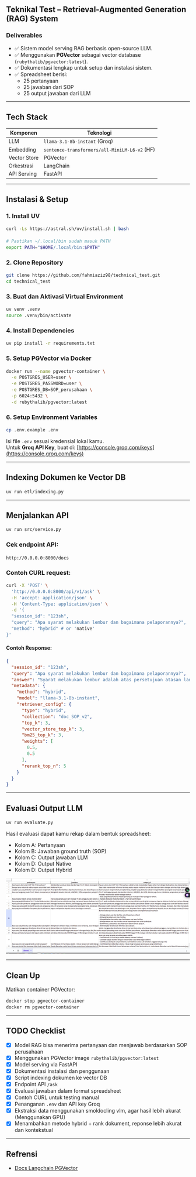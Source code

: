 

## Teknikal Test – Retrieval-Augmented Generation (RAG) System



### Deliverables
- ✅ Sistem model serving RAG berbasis open-source LLM.
- ✅ Menggunakan **PGVector** sebagai vector database (`rubythalib/pgvector:latest`).
- ✅ Dokumentasi lengkap untuk setup dan instalasi sistem.
- ✅ Spreadsheet berisi:
  - 25 pertanyaan
  - 25 jawaban dari SOP
  - 25 output jawaban dari LLM

---

## Tech Stack

| Komponen       | Teknologi                                          |
|----------------|----------------------------------------------------|
| LLM            | `llama-3.1-8b-instant` (Groq)                      |
| Embedding      | `sentence-transformers/all-MiniLM-L6-v2` (HF)      |
| Vector Store   | PGVector                                           |
| Orkestrasi     | LangChain                                          |
| API Serving    | FastAPI                                            |

---

## Instalasi & Setup
### 1. Install UV
```bash
curl -Ls https://astral.sh/uv/install.sh | bash

# Pastikan ~/.local/bin sudah masuk PATH
export PATH="$HOME/.local/bin:$PATH"
```

### 2. Clone Repository
```bash
git clone https://github.com/fahmiaziz98/technical_test.git
cd technical_test
```

### 3. Buat dan Aktivasi Virtual Environment
```bash
uv venv .venv
source .venv/bin/activate
```

### 4. Install Dependencies
```bash
uv pip install -r requirements.txt
```

### 5. Setup PGVector via Docker
```bash
docker run --name pgvector-container \
  -e POSTGRES_USER=user \
  -e POSTGRES_PASSWORD=user \
  -e POSTGRES_DB=SOP_perusahaan \
  -p 6024:5432 \
  -d rubythalib/pgvector:latest
```

### 6. Setup Environment Variables
```bash
cp .env.example .env
```
Isi file `.env` sesuai kredensial lokal kamu.  
Untuk **Groq API Key**, buat di: [https://console.groq.com/keys](https://console.groq.com/keys)

---

## Indexing Dokumen ke Vector DB

```bash
uv run etl/indexing.py
```

---

## Menjalankan API

```bash
uv run src/service.py
```

### Cek endpoint API:
`http://0.0.0.0:8000/docs`

### Contoh CURL request:

```bash
curl -X 'POST' \
  'http://0.0.0.0:8000/api/v1/ask' \
  -H 'accept: application/json' \
  -H 'Content-Type: application/json' \
  -d '{
  "session_id": "123sh",
  "query": "Apa syarat melakukan lembur dan bagaimana pelaporannya?",
  "method": "hybrid" # or 'native'
}'
```

#### Contoh Response:
```json
{
  "session_id": "123sh",
  "query": "Apa syarat melakukan lembur dan bagaimana pelaporannya?",
  "answer": "Syarat melakukan lembur adalah atas persetujuan atasan langsung. Karyawan yang bekerja di luar jam kerja reguler berhak atas kompensasi lembur. Laporan lembur harus diajukan paling lambat 1 hari kerja setelah lembur dilakukan.",
  "metadata": {
    "method": "hybrid",
    "model": "llama-3.1-8b-instant",
    "retriever_config": {
      "type": "hybrid",
      "collection": "doc_SOP_v2",
      "top_k": 3,
      "vector_store_top_k": 3,
      "bm25_top_k": 3,
      "weights": [
        0.5,
        0.5
      ],
      "rerank_top_n": 5
    }
  }
}
```

---

## Evaluasi Output LLM

```bash
uv run evaluate.py
```

Hasil evaluasi dapat kamu rekap dalam bentuk spreadsheet:
- Kolom A: Pertanyaan
- Kolom B: Jawaban ground truth (SOP)
- Kolom C: Output jawaban LLM
- Kolom D: Output Native 
- Kolom D: Output Hybrid


<!-- <img scr="assets/eval_llm.png"> -->
![Evaluasi LLM](assets/eval_llm.png)

---

## Clean Up

Matikan container PGVector:
```bash
docker stop pgvector-container
docker rm pgvector-container
```

---

## TODO Checklist

- [x] Model RAG bisa menerima pertanyaan dan menjawab berdasarkan SOP perusahaan
- [x] Menggunakan PGVector image `rubythalib/pgvector:latest`
- [x] Model serving via FastAPI
- [x] Dokumentasi instalasi dan penggunaan
- [x] Script indexing dokumen ke vector DB
- [x] Endpoint API `/ask`
- [x] Evaluasi jawaban dalam format spreadsheet
- [x] Contoh CURL untuk testing manual
- [x] Penanganan `.env` dan API key Groq
- [x] Ekstraksi data menggunakan smoldocling vlm, agar hasil lebih akurat (Menggunakan GPU)
- [x] Menambahkan metode hybrid + rank dokument, reponse lebih akurat dan kontekstual

---

## Refrensi
- [Docs Langchain PGVector](https://python.langchain.com/docs/integrations/vectorstores/pgvector/)
